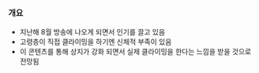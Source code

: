 ## 

### 개요
* 지난해 8월 방송에 나오게 되면서 인기를 끌고 있음
* 고령층이 직접 클라이밍을 하기엔 신체적 부족이 있음
* 이 콘텐츠를 통해 상지가 강화 되면서 실제 클라이밍을 한다는 느낌을 받을 것으로 전망됨
